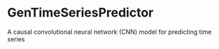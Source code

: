 # GenTimeSeriesPredictor
A causal convolutional neural network (CNN) model for predicting time series
